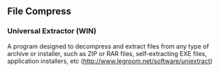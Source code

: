 
## File Compress

### Universal Extractor (WIN)

A program designed to decompress and extract files from any type of archive or installer, such as ZIP or RAR files, self-extracting EXE files, application installers, etc (http://www.legroom.net/software/uniextract)

